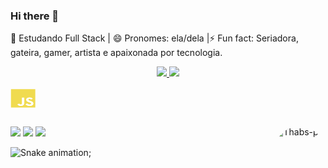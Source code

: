 ### Hi there 👋

🌱 Estudando Full Stack | 😄 Pronomes: ela/dela |⚡ Fun fact: Seriadora, gateira, gamer, artista e apaixonada por tecnologia.

 <div style="display: flex; justify-content: space-evenly">
  <a href=https://www.linkedin.com/in/thabata-gomes-90212b176/">
  <img height="160em" src="https://github-readme-stats.vercel.app/api?username=thabatagcampos&show_icons=true&theme=radical&include_all_commits=true&count_private=true"/>
  <img height="160em" src="https://github-readme-stats.vercel.app/api/top-langs/?username=thabatagcampos&layout=compact&langs_count=7&theme=radical"/>
</div>
  
  
<div style="display: inline_block"><br>  
<img align="center" alt="Js" height="30" width="40" src="https://raw.githubusercontent.com/devicons/devicon/master/icons/javascript/javascript-plain.svg">
</div>
  
 ##
 
<div> 
<img align="right" alt="Thabs-pic" height="150" style="border-radius:50px;" src="https://cdn.discordapp.com/attachments/894705585289826415/961069715348947015/gifgithub.gif"/>
</div>
  
 <a href="https://discord.gg/thabs#6917" target="_blank"><img src="https://img.shields.io/badge/Discord-7289DA?style=for-the-badge&logo=discord&logoColor=white" target="_blank"></a> 
  <a href = "mailto:thabatagcampos@gmail.com"><img src="https://img.shields.io/badge/Gmail-D14836?style=for-the-badge&logo=gmail&logoColor=white" target="_blank"></a>
  <a href="https://www.linkedin.com/in/thabata-gomes-90212b176/" target="_blank"><img src="https://img.shields.io/badge/-LinkedIn-%230077B5?style=for-the-badge&logo=linkedin&logoColor=white" target="_blank"></a> 
 
  ![Snake animation](https://github.com/ThabataGCampos/ThabataGCampos/blob/output/github-contribution-grid-snake.svg);
 
</div>
